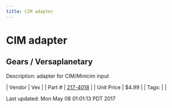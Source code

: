 ```yaml
---
title: CIM adapter
---
```


# CIM adapter
## Gears / Versaplanetary
Description: 	adapter for CIM/Minicim input 

| Vendor | Vex | 
| Part # | [217-4018](http://www.vexrobotics.com/versaplanetary.html) | 
| Unit Price | $4.99 | 
| Tags: |  | 

Last updated: Mon May 08 01:01:13 PDT 2017